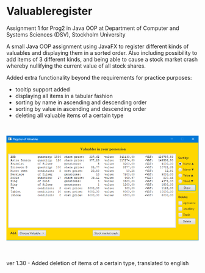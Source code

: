 # Valuableregister
Assignment 1 for Prog2 in Java OOP at Department of Computer and Systems Sciences (DSV), Stockholm University

A small Java OOP assignment using JavaFX to register different kinds of valuables and displaying them in a sorted order. Also including possibility to add items of 3 different kinds, and being able to cause a stock market crash whereby nullifying the current value of all stock shares.

Added extra functionality beyond the requirements for practice purposes:
<ul>
<li>tooltip support added</li>
<li>displaying all items in a tabular fashion</li>
<li>sorting by name in ascending and descending order</li>
<li>sorting by value in ascending and descending order</li>
<li>deleting all valuable items of a certain type</li>
</ul>
</br>

![Image of Valuable Register](Valuable_Register_eng.png)

</br></br>
ver 1.30 - Added deletion of items of a certain type, translated to english
